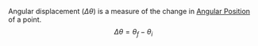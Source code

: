 Angular displacement ($\Delta \theta$) is a measure of the change in [Angular Position](Jee/Physics/Circular%20Motion/Angular%20Variable/Angular%20Position.md) of a point.
$$
\Delta \theta = \theta_{f}- \theta_{i}
$$
